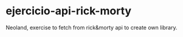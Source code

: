 # ejercicio-api-rick-morty
Neoland, exercise to fetch from rick&amp;morty api to create own library.
